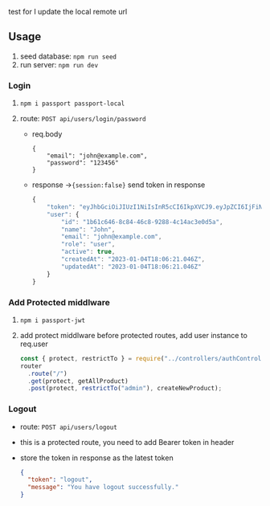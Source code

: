 test for I update the local remote url

## Usage

1. seed database: `npm run seed`
2. run server: `npm run dev`

### Login

1. `npm i passport passport-local`
2. route: `POST api/users/login/password`

   - req.body

     ```
     {
         "email": "john@example.com",
         "password": "123456"
     }
     ```

   - response →`{session:false}` send token in response

     ```jsx
     {
         "token": "eyJhbGciOiJIUzI1NiIsInR5cCI6IkpXVCJ9.eyJpZCI6IjFiNjFjNjQ2LThjODQtNDZjOC05Mjg4LTRjMTRhYzNlMGQ1YSIsImlhdCI6MTY3Mjg1ODI1OH0.IV_dUMDxJCYJ-GFghkqCR18F5Idu4BxCysWzTfNRlBk",
         "user": {
             "id": "1b61c646-8c84-46c8-9288-4c14ac3e0d5a",
             "name": "John",
             "email": "john@example.com",
             "role": "user",
             "active": true,
             "createdAt": "2023-01-04T18:06:21.046Z",
             "updatedAt": "2023-01-04T18:06:21.046Z"
         }
     }
     ```

### Add Protected middlware

1. `npm i passport-jwt`
2. add protect middlware before protected routes, add user instance to req.user

   ```jsx
   const { protect, restrictTo } = require("../controllers/authController");
   router
     .route("/")
     .get(protect, getAllProduct)
     .post(protect, restrictTo("admin"), createNewProduct);
   ```

### Logout

- route: `POST api/users/logout`
- this is a protected route, you need to add Bearer token in header
- store the token in response as the latest token

  ```json
  {
    "token": "logout",
    "message": "You have logout successfully."
  }
  ```
